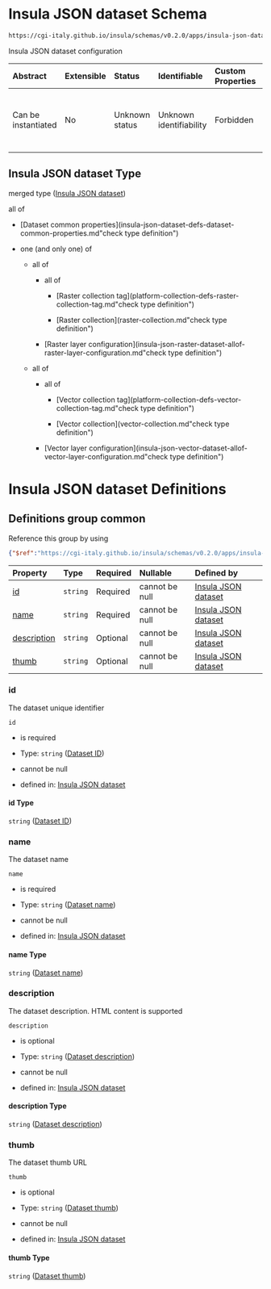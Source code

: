 # Insula JSON dataset Schema

```txt
https://cgi-italy.github.io/insula/schemas/v0.2.0/apps/insula-json-dataset.schema.json
```

Insula JSON dataset configuration

| Abstract            | Extensible | Status         | Identifiable            | Custom Properties | Additional Properties | Access Restrictions | Defined In                                                                                             |
| :------------------ | :--------- | :------------- | :---------------------- | :---------------- | :-------------------- | :------------------ | :----------------------------------------------------------------------------------------------------- |
| Can be instantiated | No         | Unknown status | Unknown identifiability | Forbidden         | Allowed               | none                | [insula-json-dataset.schema.json](schemas/apps/insula-json-dataset.schema.json"open original schema") |

## Insula JSON dataset Type

merged type ([Insula JSON dataset](insula-json-dataset.md))

all of

* [Dataset common properties](insula-json-dataset-defs-dataset-common-properties.md"check type definition")

* one (and only one) of

  * all of

    * all of

      * [Raster collection tag](platform-collection-defs-raster-collection-tag.md"check type definition")

      * [Raster collection](raster-collection.md"check type definition")

    * [Raster layer configuration](insula-json-raster-dataset-allof-raster-layer-configuration.md"check type definition")

  * all of

    * all of

      * [Vector collection tag](platform-collection-defs-vector-collection-tag.md"check type definition")

      * [Vector collection](vector-collection.md"check type definition")

    * [Vector layer configuration](insula-json-vector-dataset-allof-vector-layer-configuration.md"check type definition")

# Insula JSON dataset Definitions

## Definitions group common

Reference this group by using

```json
{"$ref":"https://cgi-italy.github.io/insula/schemas/v0.2.0/apps/insula-json-dataset.schema.json#/$defs/common"}
```

| Property                    | Type     | Required | Nullable       | Defined by                                                                                                                                                                                                                                |
| :-------------------------- | :------- | :------- | :------------- | :---------------------------------------------------------------------------------------------------------------------------------------------------------------------------------------------------------------------------------------- |
| [id](#id)                   | `string` | Required | cannot be null | [Insula JSON dataset](insula-json-dataset-defs-dataset-common-properties-properties-dataset-id.md"https://cgi-italy.github.io/insula/schemas/v0.2.0/apps/insula-json-dataset.schema.json#/$defs/common/properties/id")                   |
| [name](#name)               | `string` | Required | cannot be null | [Insula JSON dataset](insula-json-dataset-defs-dataset-common-properties-properties-dataset-name.md"https://cgi-italy.github.io/insula/schemas/v0.2.0/apps/insula-json-dataset.schema.json#/$defs/common/properties/name")               |
| [description](#description) | `string` | Optional | cannot be null | [Insula JSON dataset](insula-json-dataset-defs-dataset-common-properties-properties-dataset-description.md"https://cgi-italy.github.io/insula/schemas/v0.2.0/apps/insula-json-dataset.schema.json#/$defs/common/properties/description") |
| [thumb](#thumb)             | `string` | Optional | cannot be null | [Insula JSON dataset](insula-json-dataset-defs-dataset-common-properties-properties-dataset-thumb.md"https://cgi-italy.github.io/insula/schemas/v0.2.0/apps/insula-json-dataset.schema.json#/$defs/common/properties/thumb")             |

### id

The dataset unique identifier

`id`

* is required

* Type: `string` ([Dataset ID](insula-json-dataset-defs-dataset-common-properties-properties-dataset-id.md))

* cannot be null

* defined in: [Insula JSON dataset](insula-json-dataset-defs-dataset-common-properties-properties-dataset-id.md"https://cgi-italy.github.io/insula/schemas/v0.2.0/apps/insula-json-dataset.schema.json#/$defs/common/properties/id")

#### id Type

`string` ([Dataset ID](insula-json-dataset-defs-dataset-common-properties-properties-dataset-id.md))

### name

The dataset name

`name`

* is required

* Type: `string` ([Dataset name](insula-json-dataset-defs-dataset-common-properties-properties-dataset-name.md))

* cannot be null

* defined in: [Insula JSON dataset](insula-json-dataset-defs-dataset-common-properties-properties-dataset-name.md"https://cgi-italy.github.io/insula/schemas/v0.2.0/apps/insula-json-dataset.schema.json#/$defs/common/properties/name")

#### name Type

`string` ([Dataset name](insula-json-dataset-defs-dataset-common-properties-properties-dataset-name.md))

### description

The dataset description. HTML content is supported

`description`

* is optional

* Type: `string` ([Dataset description](insula-json-dataset-defs-dataset-common-properties-properties-dataset-description.md))

* cannot be null

* defined in: [Insula JSON dataset](insula-json-dataset-defs-dataset-common-properties-properties-dataset-description.md"https://cgi-italy.github.io/insula/schemas/v0.2.0/apps/insula-json-dataset.schema.json#/$defs/common/properties/description")

#### description Type

`string` ([Dataset description](insula-json-dataset-defs-dataset-common-properties-properties-dataset-description.md))

### thumb

The dataset thumb URL

`thumb`

* is optional

* Type: `string` ([Dataset thumb](insula-json-dataset-defs-dataset-common-properties-properties-dataset-thumb.md))

* cannot be null

* defined in: [Insula JSON dataset](insula-json-dataset-defs-dataset-common-properties-properties-dataset-thumb.md"https://cgi-italy.github.io/insula/schemas/v0.2.0/apps/insula-json-dataset.schema.json#/$defs/common/properties/thumb")

#### thumb Type

`string` ([Dataset thumb](insula-json-dataset-defs-dataset-common-properties-properties-dataset-thumb.md))
